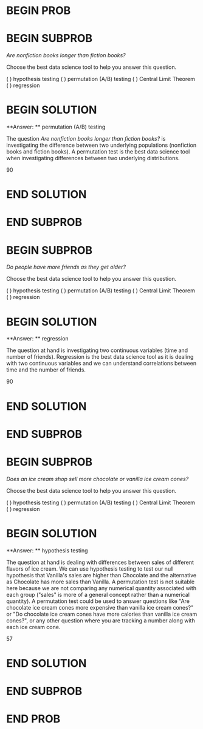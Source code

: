 # BEGIN PROB

# BEGIN SUBPROB

*Are nonfiction books longer than fiction books?*

Choose the best data science tool to help you answer this question.

( ) hypothesis testing
( ) permutation (A/B) testing
( ) Central Limit Theorem
( ) regression

# BEGIN SOLUTION

**Answer: ** permutation (A/B) testing

The question *Are nonfiction books longer than fiction books?* is investigating 
the difference between two underlying populations (nonfiction books and fiction books).
A permutation test is the best data science tool when investigating differences between two
underlying distributions. 

<average>90</average>

# END SOLUTION

# END SUBPROB

# BEGIN SUBPROB

*Do people have more friends as they get older?*

Choose the best data science tool to help you answer this question.

( ) hypothesis testing
( ) permutation (A/B) testing
( ) Central Limit Theorem
( ) regression

# BEGIN SOLUTION

**Answer: ** regression

The question at hand is investigating two continuous variables (time and number of friends). 
Regression is the best data science tool as it is dealing with two continuous variables and we can understand
correlations between time and the number of friends.

<average>90</average>

# END SOLUTION

# END SUBPROB

# BEGIN SUBPROB

*Does an ice cream shop sell more chocolate or vanilla ice cream cones?*

Choose the best data science tool to help you answer this question.

( ) hypothesis testing
( ) permutation (A/B) testing
( ) Central Limit Theorem
( ) regression

# BEGIN SOLUTION

**Answer: ** hypothesis testing

The question at hand is dealing with differences between sales of different flavors of ice cream. We can use hypothesis testing to test our null hypothesis that Vanilla's sales are higher than Chocolate and the alternative as Chocolate has more sales than Vanilla. A permutation test is not suitable here because we are not comparing any numerical quantity associated with each group ("sales" is more of a general concept rather than a numerical quantity). A permutation test could be used to answer questions like "Are chocolate ice cream cones more expensive than vanilla ice cream cones?" or "Do chocolate ice cream cones have more calories than vanilla ice cream cones?", or any other question where you are tracking a number along with each ice cream cone. 

<average>57</average>

# END SOLUTION

# END SUBPROB

# END PROB
